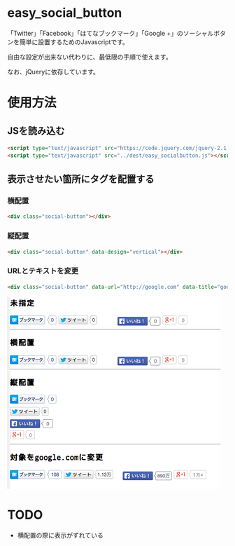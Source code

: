 # easy_social_button

「Twitter」「Facebook」「はてなブックマーク」「Google +」のソーシャルボタンを簡単に設置するためのJavascriptです。

自由な設定が出来ない代わりに、最低限の手順で使えます。

なお、jQueryに依存しています。

# 使用方法

## JSを読み込む

```html
<script type="text/javascript" src="https://code.jquery.com/jquery-2.1.1.min.js"></script>
<script type="text/javascript" src="../dest/easy_socialbutton.js"></script>
```

## 表示させたい箇所にタグを配置する

### 横配置

```html
<div class="social-button"></div>
```

### 縦配置

```html
<div class="social-button" data-design="vertical"></div>
```

### URLとテキストを変更

```html
<div class="social-button" data-url="http://google.com" data-title="google.com"></div>
```

![](demo.png)

# TODO

- 横配置の際に表示がずれている

